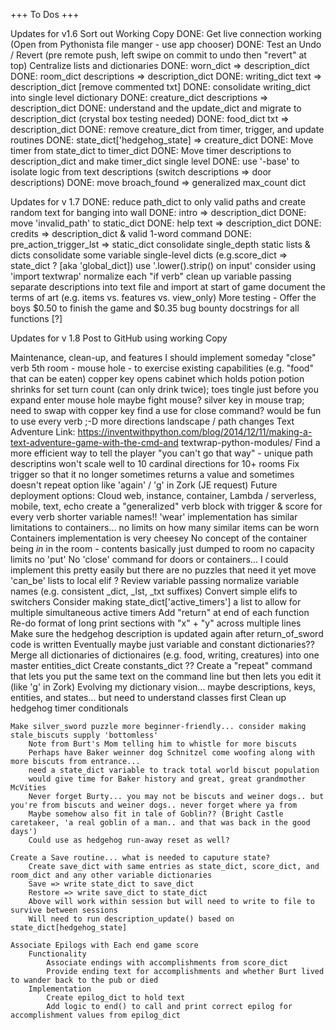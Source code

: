 +++ To Dos +++

Updates for v1.6
	Sort out Working Copy
		DONE: Get live connection working (Open from Pythonista file manger - use app chooser)
		DONE: Test an Undo / Revert (pre remote push, left swipe on commit to undo then "revert" at top)
	Centralize lists and dictionaries
		DONE: worn_dict => description_dict
		DONE: room_dict descriptions => description_dict
		DONE: writing_dict text => description_dict [remove commented txt]
		DONE: consolidate writing_dict into single level dictionary
		DONE: creature_dict descriptions => description_dict
		DONE: understand and the update_dict and migrate to description_dict (crystal box testing needed)
		DONE: food_dict txt => description_dict
		DONE: remove creature_dict from timer, trigger, and update routines
		DONE: state_dict['hedgehog_state] => creature_dict
		DONE: Move timer from state_dict to timer_dict
		DONE: Move timer descriptions to description_dict and make timer_dict single level
		DONE: use '-base' to isolate logic from text descriptions (switch descriptions => door descriptions)
		DONE: move broach_found => generalized max_count dict

Updates for v 1.7
		DONE: reduce path_dict to only valid paths and create random text for banging into wall
		DONE: intro => description_dict
		DONE: move 'invalid_path' to static_dict
		DONE: help text => description_dict
		DONE: credits => description_dict & valid 1-word command
		DONE: pre_action_trigger_lst => static_dict
		consolidate single_depth static lists & dicts
		consolidate some variable single-level dicts (e.g.score_dict => state_dict ? [aka 'global_dict])
		use '.lower().strip() on input'
		consider using 'import textwrap'
		normalize each "if verb"
		clean up variable passing
		separate descriptions into text file and import at start of game
		document the terms of art (e.g. items vs. features vs. view_only)
	More testing - Offer the boys $0.50 to finish the game and $0.35 bug bounty
	docstrings for all functions [?]

Updates for v 1.8
	Post to GitHub using working Copy


Maintenance, clean-up, and features I should implement someday
		"close" verb
		5th room - mouse hole - to exercise existing capabilities (e.g. "food" that can be eaten)
			copper key opens cabinet which holds potion
			potion shrinks for set turn count (can only drink twice); toes tingle just before you expand
			enter mouse hole
			maybe fight mouse?
			silver key in mouse trap; need to swap with copper key
			find a use for close command?
			would be fun to use every verb ;-D
	more directions
	landscape / path changes
	Text Adventure Link: https://inventwithpython.com/blog/2014/12/11/making-a-text-adventure-game-with-the-cmd-and textwrap-python-modules/
	Find a more efficient way to tell the player "you can't go that way" - unique path descriptins won't scale well to 10 cardinal directions for 10+ rooms
	Fix trigger so that it no longer sometimes returns a value and sometimes doesn't
	repeat option like 'again' / 'g' in Zork (JE request)
	Future deployment options: Cloud web, instance, container, Lambda / serverless, mobile, text, echo
	create a "generalized" verb block with trigger & score for every verb
	shorter variable names!!
	'wear' implementation has similar limitations to containers... no limits on how many similar items can be worn
	Containers implementation is very cheesey 
			No concept of the container being _in_ in the room - contents basically just dumped to room
			no capacity limits
			no 'put'
		No 'close' command for doors or containers...
			I could implement this pretty easily but there are no puzzles that need it yet
		move 'can_be' lists to local elif ?
	   	Review variable passing
		normalize variable names (e.g. consistent _dict, _lst, _txt suffixes)
		Convert simple elifs to switchers
		Consider making state_dict['active_timers'] a list to allow for multiple simultaneous active timers
		Add "return" at end of each function
		Re-do format of long print sections with "x" + "y" across multiple lines
		Make sure the hedgehog description is updated again after return_of_sword code is written
		Eventually maybe just variable and constant dictionaries??
		Merge all dictionaries of dictionaires (e.g. food, writing, creatures) into one master entities_dict
		Create constants_dict ??
		Create a "repeat" command that lets you put the same text on the command line but then lets you edit it (like 'g' in Zork)
		Evolving my dictionary vision... maybe descriptions, keys, entities, and states... but need to understand classes first
		Clean up hedgehog timer conditionals

	Make silver_sword puzzle more beginner-friendly... consider making stale_biscuts supply 'bottomless'
		Note from Burt's Mom telling him to whistle for more biscuts
		Perhaps have Baker weinner dog Schnitzel come woofing along with more biscuts from entrance... 
		need a state_dict variable to track total world biscut population
		would give time for Baker history and great, great grandmother McVities 
		Never forget Burty... you may not be biscuts and weiner dogs.. but you're from biscuts and weiner dogs.. never forget where ya from
		Maybe somehow also fit in tale of Goblin?? (Bright Castle caretakeer, 'a real goblin of a man.. and that was back in the good days')
		Could use as hedgehog run-away reset as well?

	Create a Save routine... what is needed to caputure state?
		Create save_dict with same entries as state_dict, score_dict, and room_dict and any other variable dictionaries
		Save => write state_dict to save_dict
		Restore => write save_dict to state_dict
		Above will work within session but will need to write to file to survive between sessions
 		Will need to run description_update() based on state_dict[hedgehog_state] 

	Associate Epilogs with Each end game score
		Functionality
			Associate endings with accomplishments from score_dict 
			Provide ending text for accomplishments and whether Burt lived to wander back to the pub or died
		Implementation
			Create epilog_dict to hold text
			Add logic to end() to call and print correct epilog for accomplishment values from epilog_dict

